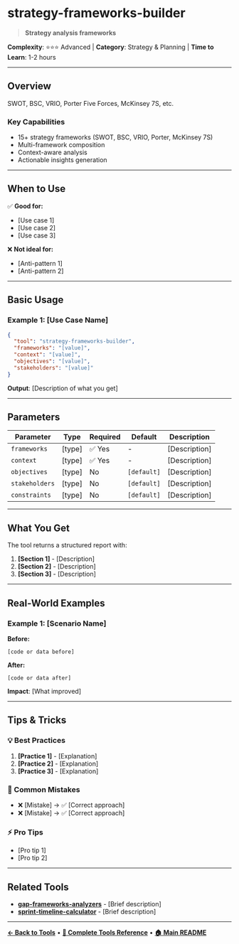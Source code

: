 # strategy-frameworks-builder

> **Strategy analysis frameworks**

**Complexity**: ⭐⭐⭐ Advanced | **Category**: Strategy & Planning | **Time to Learn**: 1-2 hours

---

## Overview

SWOT, BSC, VRIO, Porter Five Forces, McKinsey 7S, etc.

### Key Capabilities

- 15+ strategy frameworks (SWOT, BSC, VRIO, Porter, McKinsey 7S)
- Multi-framework composition
- Context-aware analysis
- Actionable insights generation

---
## When to Use

✅ **Good for:**
- [Use case 1]
- [Use case 2]
- [Use case 3]

❌ **Not ideal for:**
- [Anti-pattern 1]
- [Anti-pattern 2]

---
## Basic Usage

### Example 1: [Use Case Name]

```json
{
  "tool": "strategy-frameworks-builder",
  "frameworks": "[value]",
  "context": "[value]",
  "objectives": "[value]",
  "stakeholders": "[value]"
}
```

**Output**: [Description of what you get]

---
## Parameters

| Parameter | Type | Required | Default | Description |
|-----------|------|----------|---------|-------------|
| `frameworks` | [type] | ✅ Yes | - | [Description] |
| `context` | [type] | ✅ Yes | - | [Description] |
| `objectives` | [type] | No | `[default]` | [Description] |
| `stakeholders` | [type] | No | `[default]` | [Description] |
| `constraints` | [type] | No | `[default]` | [Description] |

---
## What You Get

The tool returns a structured report with:

1. **[Section 1]** - [Description]
2. **[Section 2]** - [Description]
3. **[Section 3]** - [Description]

---
## Real-World Examples

### Example 1: [Scenario Name]

**Before:**
```[language]
[code or data before]
```

**After:**
```[language]
[code or data after]
```

**Impact**: [What improved]

---
## Tips & Tricks

### 💡 Best Practices

1. **[Practice 1]** - [Explanation]
2. **[Practice 2]** - [Explanation]
3. **[Practice 3]** - [Explanation]

### 🚫 Common Mistakes

- ❌ [Mistake] → ✅ [Correct approach]
- ❌ [Mistake] → ✅ [Correct approach]

### ⚡ Pro Tips

- [Pro tip 1]
- [Pro tip 2]

---
## Related Tools

- **[gap-frameworks-analyzers](./gap-frameworks-analyzers.md)** - [Brief description]
- **[sprint-timeline-calculator](./sprint-timeline-calculator.md)** - [Brief description]

---
**[← Back to Tools](../README.md)** • **[📖 Complete Tools Reference](../../TOOLS_REFERENCE.md)** • **[🏠 Main README](../../../README.md)**
